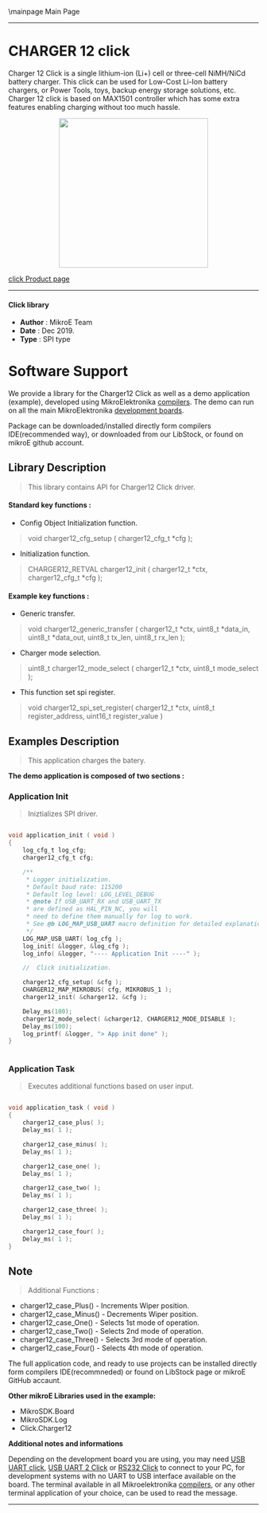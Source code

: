 \mainpage Main Page
 
 

---
# CHARGER 12 click

Charger 12 Click is a single lithium-ion (Li+) cell or three-cell NiMH/NiCd battery charger. This click can be used for Low-Cost Li-Ion battery chargers, or Power Tools, toys, backup energy storage solutions, etc. Charger 12 click is based on MAX1501 controller which has some extra features enabling charging without too much hassle.

<p align="center">
  <img src="https://download.mikroe.com/images/click_for_ide/charger12_click.png" height=300px>
</p>

[click Product page](https://www.mikroe.com/charger-12-click)

---


#### Click library 

- **Author**        : MikroE Team
- **Date**          : Dec 2019.
- **Type**          : SPI type


# Software Support

We provide a library for the Charger12 Click 
as well as a demo application (example), developed using MikroElektronika 
[compilers](https://shop.mikroe.com/compilers). 
The demo can run on all the main MikroElektronika [development boards](https://shop.mikroe.com/development-boards).

Package can be downloaded/installed directly form compilers IDE(recommended way), or downloaded from our LibStock, or found on mikroE github account. 

## Library Description

> This library contains API for Charger12 Click driver.

#### Standard key functions :

- Config Object Initialization function.
> void charger12_cfg_setup ( charger12_cfg_t *cfg ); 
 
- Initialization function.
> CHARGER12_RETVAL charger12_init ( charger12_t *ctx, charger12_cfg_t *cfg );


#### Example key functions :

- Generic transfer.
> void charger12_generic_transfer ( charger12_t *ctx, uint8_t *data_in, uint8_t *data_out, uint8_t tx_len, uint8_t rx_len );
 
- Charger mode selection.
> uint8_t charger12_mode_select ( charger12_t *ctx, uint8_t mode_select );

- This function set spi register.
> void charger12_spi_set_register( charger12_t *ctx, uint8_t register_address, uint16_t register_value )

## Examples Description

> This application charges the batery.

**The demo application is composed of two sections :**

### Application Init 

> Iniztializes SPI driver.

```c

void application_init ( void )
{
    log_cfg_t log_cfg;
    charger12_cfg_t cfg;

    /** 
     * Logger initialization.
     * Default baud rate: 115200
     * Default log level: LOG_LEVEL_DEBUG
     * @note If USB_UART_RX and USB_UART_TX 
     * are defined as HAL_PIN_NC, you will 
     * need to define them manually for log to work. 
     * See @b LOG_MAP_USB_UART macro definition for detailed explanation.
     */
    LOG_MAP_USB_UART( log_cfg );
    log_init( &logger, &log_cfg );
    log_info( &logger, "---- Application Init ----" );

    //  Click initialization.

    charger12_cfg_setup( &cfg );
    CHARGER12_MAP_MIKROBUS( cfg, MIKROBUS_1 );
    charger12_init( &charger12, &cfg );

    Delay_ms(100);
    charger12_mode_select( &charger12, CHARGER12_MODE_DISABLE );
    Delay_ms(100);
    log_printf( &logger, "> App init done" );
}
  
```

### Application Task

> Executes additional functions based on user input.

```c

void application_task ( void )
{
    charger12_case_plus( );
    Delay_ms( 1 );

    charger12_case_minus( );
    Delay_ms( 1 );

    charger12_case_one( );
    Delay_ms( 1 );     

    charger12_case_two( );
    Delay_ms( 1 );   

    charger12_case_three( );
    Delay_ms( 1 );

    charger12_case_four( );
    Delay_ms( 1 );
}  

```

## Note

> Additional Functions :

  - charger12_case_Plus()  - Increments Wiper position.
  - charger12_case_Minus() - Decrements Wiper position.
  - charger12_case_One()   - Selects 1st mode of operation.
  - charger12_case_Two()   - Selects 2nd mode of operation.
  - charger12_case_Three() - Selects 3rd mode of operation.
  - charger12_case_Four()  - Selects 4th mode of operation.

The full application code, and ready to use projects can be  installed directly form compilers IDE(recommneded) or found on LibStock page or mikroE GitHub accaunt.

**Other mikroE Libraries used in the example:** 

- MikroSDK.Board
- MikroSDK.Log
- Click.Charger12

**Additional notes and informations**

Depending on the development board you are using, you may need 
[USB UART click](https://shop.mikroe.com/usb-uart-click), 
[USB UART 2 Click](https://shop.mikroe.com/usb-uart-2-click) or 
[RS232 Click](https://shop.mikroe.com/rs232-click) to connect to your PC, for 
development systems with no UART to USB interface available on the board. The 
terminal available in all Mikroelektronika 
[compilers](https://shop.mikroe.com/compilers), or any other terminal application 
of your choice, can be used to read the message.



---
